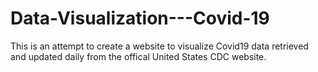 # Data-Visualization---Covid-19
This is an attempt to create a website to visualize Covid19 data retrieved and updated daily from the offical United States CDC website. 
